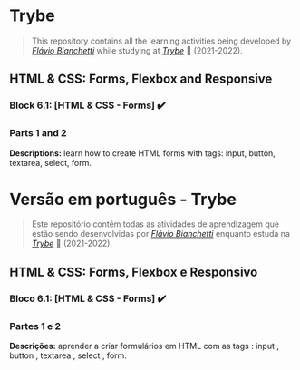 # Trybe

> This repository contains all the learning activities being developed by _[Flávio Bianchetti](https://www.linkedin.com/in/flaviobianchetti/)_ while studying at _[Trybe](https://www.betrybe.com/)_ :rocket: (2021-2022).

## HTML & CSS: Forms, Flexbox and Responsive


### Block 6.1: [HTML & CSS - Forms] :heavy_check_mark:

### Parts 1 and 2

**Descriptions:** learn how to create HTML forms with tags: input, button, textarea, select, form.

# Versão em português - Trybe

> Este repositório contêm todas as atividades de aprendizagem que estão sendo desenvolvidas por  _[Flávio Bianchetti](https://www.linkedin.com/in/flaviobianchetti/)_ enquanto estuda na _[Trybe](https://www.betrybe.com/)_ :rocket: (2021-2022).

## HTML & CSS: Forms, Flexbox e Responsivo


### Bloco 6.1: [HTML & CSS - Forms] :heavy_check_mark:

### Partes 1 e 2

**Descrições:**  aprender a criar formulários em HTML com as tags : input , button , textarea , select , form.
